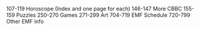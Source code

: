 107-119 Horoscope (Index and one page for each)
146-147 More CBBC
155-159 Puzzles
250-270 Games
271-299 Art
704-719 EMF Schedule
720-799 Other EMF info
